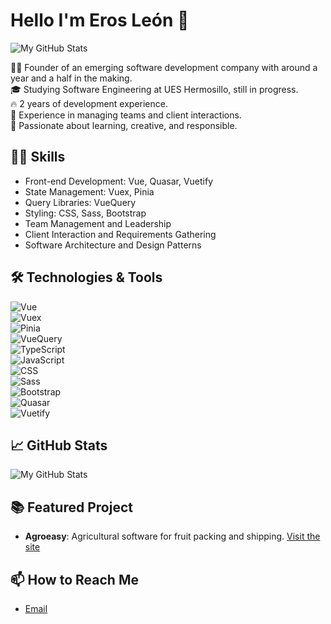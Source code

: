 # Hello I'm Eros León 👋
![My GitHub Stats](https://media.giphy.com/media/DdkT6ntzNu5q3BUq6k/giphy.gif)

👨‍💻 Founder of an emerging software development company with around a year and a half in the making.  
🎓 Studying Software Engineering at UES Hermosillo, still in progress.  
🔥 2 years of development experience.  
🤝 Experience in managing teams and client interactions.  
🌱 Passionate about learning, creative, and responsible.

## 👨‍💻 Skills
- Front-end Development: Vue, Quasar, Vuetify
- State Management: Vuex, Pinia
- Query Libraries: VueQuery
- Styling: CSS, Sass, Bootstrap
- Team Management and Leadership
- Client Interaction and Requirements Gathering
- Software Architecture and Design Patterns

## 🛠️ Technologies & Tools
![Vue](https://img.shields.io/badge/-Vue-4FC08D?style=flat&logo=Vue.js&logoColor=white)  
![Vuex](https://img.shields.io/badge/-Vuex-34495E?style=flat&logo=Vue.js&logoColor=white)  
![Pinia](https://img.shields.io/badge/-Pinia-7957d5?style=flat&logo=Vue.js&logoColor=white)  
![VueQuery](https://img.shields.io/badge/-VueQuery-76D275?style=flat)  
![TypeScript](https://img.shields.io/badge/-TypeScript-3178C6?style=flat&logo=TypeScript&logoColor=white)  
![JavaScript](https://img.shields.io/badge/-JavaScript-F7DF1E?style=flat&logo=javascript&logoColor=black)  
![CSS](https://img.shields.io/badge/-CSS-1572B6?style=flat&logo=css3&logoColor=white)  
![Sass](https://img.shields.io/badge/-Sass-CC6699?style=flat&logo=sass&logoColor=white)  
![Bootstrap](https://img.shields.io/badge/-Bootstrap-7952B3?style=flat&logo=bootstrap&logoColor=white)  
![Quasar](https://img.shields.io/badge/-Quasar-1976d2?style=flat&logo=quasar&logoColor=white)  
![Vuetify](https://img.shields.io/badge/-Vuetify-1867c0?style=flat&logo=vuetify&logoColor=white)  

## 📈 GitHub Stats
![My GitHub Stats](https://github-readme-stats.vercel.app/api?username=Erleon9&show_icons=true)


## 📚 Featured Project
- **Agroeasy**: Agricultural software for fruit packing and shipping. [Visit the site](https://agroeasy.tech)


## 📫 How to Reach Me
- [Email](mailto:erosleon9@gmail.com)
